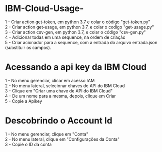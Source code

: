 # IBM-Cloud-Usage-

1 - Criar action get-token, em python 3.7 e colar o código "get-token.py"<br>
2 - Criar action get-usage, em python 3.7, e colar o codigo "get-usage.py"<br>
3 - Criar action csv-gen, em python 3.7, e colar o código "csv-gen.py"<br>
4 - Adicionar todas em uma sequence, na ordem de criação<br>
5 - Criar acionador para a sequence, com a entrada do arquivo entrada.json (substituir os campos). <br>

# Acessando a api key da IBM Cloud
1 - No menu gerenciar, clicar em acesso IAM <br>
2 - No menu lateral, selecionar chaves de API do IBM Cloud <br>
3 - Clique em "Criar uma chave de API do IBM Cloud" <br>
4 - De um nome para a mesma, depois, clique em Criar<br>
5 - Copie a Apikey<br>

# Descobrindo o Account Id
1 - No menu gerenciar, clique em "Conta"<br>
2 - No menu lateral, clique em "Configurações da Conta" <br>
3 - Copie o ID da conta <br>



